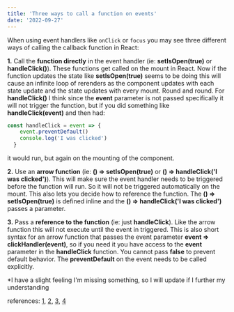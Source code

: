 ```yaml
---
title: 'Three ways to call a function on events'
date: '2022-09-27'
---
```


When using event handlers like `onClick` or `focus` you may see three different ways of calling the callback function in React:

**1.** Call the **function directly** in the event handler (ie: **setIsOpen(true)** or **handleClick()**).  These functions get called on the mount in React.  Now if the function updates the state like **setIsOpen(true)** seems to be doing this will cause an infinite loop of rerenders as the component updates with each state update and the state updates with every mount.  Round and round. For **handleClick()** I think since the **event** parameter is not passed specifically it will not trigger the function, but if you did something like **handleClick(event)** and then had:
``` javascript
const handleClick = event => {
    event.preventDefault()
    console.log('I was clicked')
  }
```
it would run, but again on the mounting of the component.

**2.** Use an **arrow function** (ie: **() => setIsOpen(true)** or **() => handleClick('I was clicked')**).  This will make sure the event handler needs to be triggered before the function will run.  So it will not be triggered automatically on the mount. This also lets you decide how to reference the function.  The **() => setIsOpen(true)** is defined inline and the **() => handleClick('I was clicked')** passes a parameter.

**3.** Pass a **reference to the function** (ie: just **handleClick**).  Like the arrow function this will not execute until the event in triggered.  This is also short syntax for an arrow function that passes the event parameter **event => clickHandler(event)**, so if you need it you have access to the **event** parameter in the **handleClick** function.  You cannot pass **false** to prevent default behavior. The **preventDefault** on the event needs to be called explicitly.

*I have a slight feeling I'm missing something, so I will update if I further my understanding



references: [1](https://blog.devgenius.io/why-it-is-necessary-to-use-arrow-functions-with-react-event-handler-e0b278710310), [2](https://teamtreehouse.com/community/why-do-we-call-the-functions-without-parentheses-ie), [3](https://laurieontech.com/posts/function-fun/), [4](https://reactjs.org/docs/handling-events.html)
